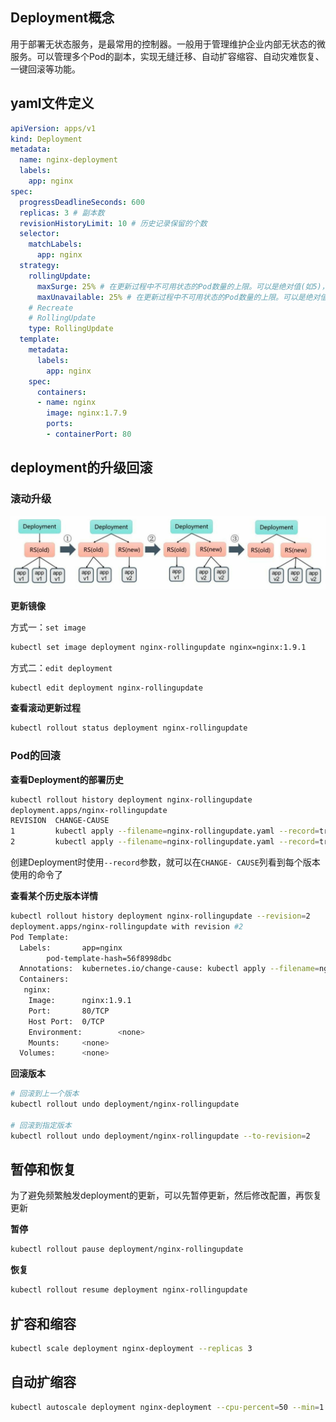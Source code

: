 ## Deployment概念

用于部署无状态服务，是最常用的控制器。一般用于管理维护企业内部无状态的微服务。可以管理多个Pod的副本，实现无缝迁移、自动扩容缩容、自动灾难恢复、一键回滚等功能。

## yaml文件定义

```yaml
apiVersion: apps/v1
kind: Deployment
metadata:
  name: nginx-deployment
  labels:
    app: nginx
spec:
  progressDeadlineSeconds: 600
  replicas: 3 # 副本数
  revisionHistoryLimit: 10 # 历史记录保留的个数
  selector:
    matchLabels:
      app: nginx
  strategy:
    rollingUpdate:
      maxSurge: 25% # 在更新过程中不可用状态的Pod数量的上限。可以是绝对值(如5)，可以是百分比如(25%)
      maxUnavailable: 25% # 在更新过程中不可用状态的Pod数量的上限。可以是绝对值(如5)，可以是百分比如(25%)
    # Recreate
    # RollingUpdate
    type: RollingUpdate
  template:
    metadata:
      labels:
        app: nginx
    spec:
      containers:
      - name: nginx
        image: nginx:1.7.9
        ports:
        - containerPort: 80
```

## deployment的升级回滚

### 滚动升级

![image-20220519195655976](images/image-20220519195655976.png)

**更新镜像**

方式一：`set image`

```bash
kubectl set image deployment nginx-rollingupdate nginx=nginx:1.9.1
```

方式二：`edit deployment`

```bash
kubectl edit deployment nginx-rollingupdate
```

**查看滚动更新过程**

```bash
kubectl rollout status deployment nginx-rollingupdate
```

### Pod的回滚

**查看Deployment的部署历史**

```bash
kubectl rollout history deployment nginx-rollingupdate
deployment.apps/nginx-rollingupdate 
REVISION  CHANGE-CAUSE
1         kubectl apply --filename=nginx-rollingupdate.yaml --record=true
2         kubectl apply --filename=nginx-rollingupdate.yaml --record=true
```

创建Deployment时使用`--record`参数，就可以在`CHANGE- CAUSE`列看到每个版本使用的命令了

**查看某个历史版本详情**

```bash
kubectl rollout history deployment nginx-rollingupdate --revision=2
deployment.apps/nginx-rollingupdate with revision #2
Pod Template:
  Labels:       app=nginx
        pod-template-hash=56f8998dbc
  Annotations:  kubernetes.io/change-cause: kubectl apply --filename=nginx-rollingupdate.yaml --record=true
  Containers:
   nginx:
    Image:      nginx:1.9.1
    Port:       80/TCP
    Host Port:  0/TCP
    Environment:        <none>
    Mounts:     <none>
  Volumes:      <none>
```

**回滚版本**

```bash
# 回滚到上一个版本
kubectl rollout undo deployment/nginx-rollingupdate

# 回滚到指定版本
kubectl rollout undo deployment/nginx-rollingupdate --to-revision=2
```

## 暂停和恢复

为了避免频繁触发deployment的更新，可以先暂停更新，然后修改配置，再恢复更新

**暂停**

```bash
kubectl rollout pause deployment/nginx-rollingupdate
```

**恢复**

```bash
kubectl rollout resume deployment nginx-rollingupdate
```

## 扩容和缩容

```bash
kubectl scale deployment nginx-deployment --replicas 3
```

## 自动扩缩容

```bash
kubectl autoscale deployment nginx-deployment --cpu-percent=50 --min=1 --max=10
```

